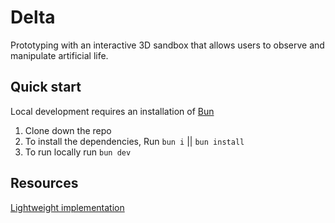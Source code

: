 # Delta

Prototyping with an interactive 3D sandbox that allows users to observe and manipulate artificial life.

## Quick start

Local development requires an installation of [Bun](https://bun.sh/)

1. Clone down the repo
2. To install the dependencies, Run `bun i` || `bun install`
3. To run locally run `bun dev`

## Resources

[Lightweight implementation](https://github.com/juanuys/boids)
